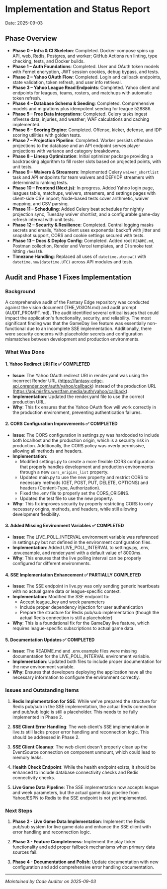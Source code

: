 # Implementation and Status Report

Date: 2025-09-03

## Phase Overview
- **Phase 0 – Infra & CI Skeleton**: Completed. Docker-compose spins up API, web, Redis, Postgres, and worker; GitHub Actions run linting, type checking, tests, and Docker builds.
- **Phase 1 – Auth Foundations**: Completed. User and OAuth token models with Fernet encryption, JWT session cookies, debug bypass, and tests.
- **Phase 2 – Yahoo OAuth Flow**: Completed. Login and callback endpoints, state validation, token refresh, and user info retrieval.
- **Phase 3 – Yahoo League Read Endpoints**: Completed. Yahoo client and endpoints for leagues, teams, rosters, and matchups with automatic token refresh.
- **Phase 4 – Database Schema & Seeding**: Completed. Comprehensive models and migrations plus idempotent seeding for league 528886.
- **Phase 5 – Free Data Integrations**: Completed. Celery tasks ingest nflverse data, injuries, and weather; WAF calculations and caching implemented.
- **Phase 6 – Scoring Engine**: Completed. Offense, kicker, defense, and IDP scoring utilities with golden tests.
- **Phase 7 – Projection Pipeline**: Completed. Worker persists offensive projections to the database and an API endpoint serves player projections with variance and category breakdowns.
- **Phase 8 – Lineup Optimization**: Initial optimizer package providing a backtracking algorithm to fill roster slots based on projected points, with unit tests.
- **Phase 9 – Waivers & Streamers**: Implemented Celery `waiver_shortlist` task and API endpoints for team waivers and DEF/IDP streamers with deterministic ranking tests.
- **Phase 10 – Frontend (Next.js)**: In progress. Added Yahoo login page, leagues table, matchups, waivers, streamers, and settings pages with client-side CSV import; Node-based tests cover arithmetic, waiver mapping, and CSV parsing.
- **Phase 11 – Scheduling**: Added Celery beat schedules for nightly projection sync, Tuesday waiver shortlist, and a configurable game-day refresh interval with unit tests.
- **Phase 12 – Security & Resilience**: Completed. Central logging masks secrets and emails, Yahoo client uses exponential backoff with jitter and snapshot support, CORS and cookie settings secured with tests.
- **Phase 13 – Docs & Deploy Config**: Completed. Added root `README.md`, Postman collection, Render and Vercel templates, and CI smoke test hitting `/health`.
- **Timezone Handling**: Replaced all uses of `datetime.utcnow()` with `datetime.now(datetime.UTC)` across API modules and tests.

## Audit and Phase 1 Fixes Implementation

### Background

A comprehensive audit of the Fantasy Edge repository was conducted against the vision document (THE_VISION.md) and audit prompt (AUDIT_PROMPT.md). The audit identified several critical issues that could impact the application's functionality, security, and reliability. The most significant finding was that the GameDay live feature was essentially non-functional due to an incomplete SSE implementation. Additionally, there were security concerns with placeholder secrets and configuration mismatches between development and production environments.

### What Was Done

#### 1. Yahoo Redirect URI Fix ✅ COMPLETED
- **Issue**: The Yahoo OAuth redirect URI in render.yaml was using the incorrect Render URL (https://fantasy-edge-api.onrender.com/auth/yahoo/callback) instead of the production URL (https://api.misfits.westfam.media/auth/yahoo/callback).
- **Implementation**: Updated the render.yaml file to use the correct production URL.
- **Why**: This fix ensures that the Yahoo OAuth flow will work correctly in the production environment, preventing authentication failures.

#### 2. CORS Configuration Improvements ✅ COMPLETED
- **Issue**: The CORS configuration in settings.py was hardcoded to include both localhost and the production origin, which is a security risk in production. Additionally, the CORS policy was overly permissive, allowing all methods and headers.
- **Implementation**:
  - Modified settings.py to create a more flexible CORS configuration that properly handles development and production environments through a new `cors_origins_list` property.
  - Updated main.py to use the new property and restrict CORS to necessary methods (GET, POST, PUT, DELETE, OPTIONS) and headers (Content-Type, Authorization).
  - Fixed the .env file to properly set the CORS_ORIGINS.
  - Updated the test file to use the new property.
- **Why**: This fix improves security by properly restricting CORS to only necessary origins, methods, and headers, while still allowing development flexibility.

#### 3. Added Missing Environment Variables ✅ COMPLETED
- **Issue**: The LIVE_POLL_INTERVAL environment variable was referenced in settings.py but not defined in the environment configuration files.
- **Implementation**: Added LIVE_POLL_INTERVAL to settings.py, .env, .env.example, and render.yaml with a default value of 8000ms.
- **Why**: This ensures that the live polling interval can be properly configured for different environments.

#### 4. SSE Implementation Enhancement ✅ PARTIALLY COMPLETED
- **Issue**: The SSE endpoint in live.py was only sending generic heartbeats with no actual game data or league-specific context.
- **Implementation**: Modified the SSE endpoint to:
  - Accept league_key and week parameters
  - Include proper dependency injection for user authentication
  - Prepare the structure for Redis pub/sub implementation (though the actual Redis connection is still a placeholder)
- **Why**: This is a foundational fix for the GameDay live feature, which requires league-specific subscriptions to actual game data.

#### 5. Documentation Updates ✅ COMPLETED
- **Issue**: The README.md and .env.example files were missing documentation for the LIVE_POLL_INTERVAL environment variable.
- **Implementation**: Updated both files to include proper documentation for the new environment variable.
- **Why**: Ensures that developers deploying the application have all the necessary information to configure the environment correctly.

### Issues and Outstanding Items

1. **Redis Implementation for SSE**: While we've prepared the structure for Redis pub/sub in the SSE implementation, the actual Redis connection and pub/sub logic is still a placeholder. This needs to be fully implemented in Phase 2.

2. **SSE Client Error Handling**: The web client's SSE implementation in live.ts still lacks proper error handling and reconnection logic. This should be addressed in Phase 2.

3. **SSE Client Cleanup**: The web client doesn't properly clean up the EventSource connection on component unmount, which could lead to memory leaks.

4. **Health Check Endpoint**: While the health endpoint exists, it should be enhanced to include database connectivity checks and Redis connectivity checks.

5. **Live Game Data Pipeline**: The SSE implementation now accepts league and week parameters, but the actual game data pipeline from Yahoo/ESPN to Redis to the SSE endpoint is not yet implemented.

### Next Steps

1. **Phase 2 - Live Game Data Implementation**: Implement the Redis pub/sub system for live game data and enhance the SSE client with error handling and reconnection logic.

2. **Phase 3 - Feature Completeness**: Implement the play ticker functionality and add proper fallback mechanisms when primary data sources fail.

3. **Phase 4 - Documentation and Polish**: Update documentation with new configuration and add comprehensive error handling documentation.

---

*Maintained by Code Auditor on 2025-09-03*
